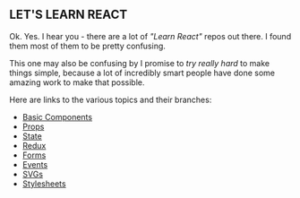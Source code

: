 LET'S LEARN REACT
-----------------

Ok. Yes. I hear you - there are a lot of _"Learn React"_ repos out there. I found them most of them to be pretty confusing.

This one may also be confusing by I promise to *try really hard* to make things simple, because a lot of incredibly smart people have done some amazing work to make that possible.

Here are links to the various topics and their branches:
- [Basic Components](https://github.com/ecoker/learn-react/tree/basic-components)
- [Props](https://github.com/ecoker/learn-react/tree/props)
- [State](https://github.com/ecoker/learn-react/tree/state)
- [Redux](https://github.com/ecoker/learn-react/tree/redux)
- [Forms](https://github.com/ecoker/learn-react/tree/forms)
- [Events](https://github.com/ecoker/learn-react/tree/events)
- [SVGs](https://github.com/ecoker/learn-react/tree/svgs)
- [Stylesheets](https://github.com/ecoker/learn-react/tree/stylesheets)